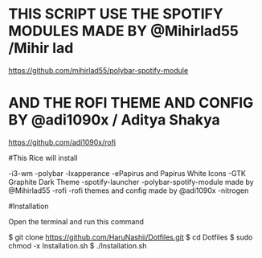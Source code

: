# THIS SCRIPT USE THE SPOTIFY MODULES MADE BY @Mihirlad55 /Mihir lad

https://github.com/mihirlad55/polybar-spotify-module

# AND THE ROFI THEME AND CONFIG BY @adi1090x / Aditya Shakya

https://github.com/adi1090x/rofi


#This Rice will install

-i3-wm
-polybar
-lxapperance
-ePapirus and Papirus White Icons
-GTK Graphite Dark Theme
-spotify-launcher
-polybar-spotify-module made by @Mihirlad55
-rofi
-rofi themes and config made by @adi1090x
-nitrogen

#Installation

Open the terminal and run this command

$ git clone https://github.com/HaruNashii/Dotfiles.git
$ cd Dotfiles
$ sudo chmod -x Installation.sh
$ ./Installation.sh


